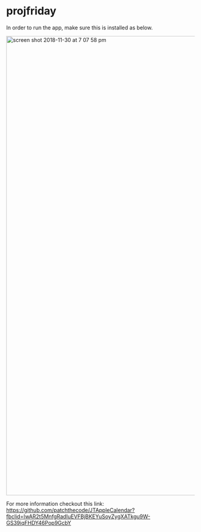 # projfriday

In order to run the app, make sure this is installed as below. 

<img width="1228" alt="screen shot 2018-11-30 at 7 07 58 pm" src="https://user-images.githubusercontent.com/24821844/49323702-3b4dd200-f4d4-11e8-8f76-57715b9864f6.png">


For more information checkout this link: https://github.com/patchthecode/JTAppleCalendar?fbclid=IwAR2t5MnfgRadIuEVFBjBKEYuSoyZygXATkgu9W-GS39iqFHDY46Pop9GcbY

